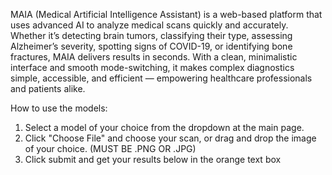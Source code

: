 MAIA (Medical Artificial Intelligence Assistant) is a web-based platform that uses advanced AI to analyze medical scans quickly and accurately. Whether it’s detecting brain tumors, classifying their type, assessing Alzheimer’s severity, spotting signs of COVID-19, or identifying bone fractures, MAIA delivers results in seconds. With a clean, minimalistic interface and smooth mode-switching, it makes complex diagnostics simple, accessible, and efficient — empowering healthcare professionals and patients alike.

How to use the models:
1. Select a model of your choice from the dropdown at the main page.
2. Click "Choose File" and choose your scan, or drag and drop the image of your choice. (MUST BE .PNG OR .JPG)
3. Click submit and get your results below in the orange text box
